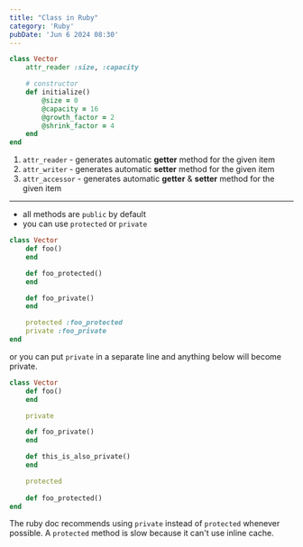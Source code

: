 ```yaml
---
title: "Class in Ruby"
category: 'Ruby'
pubDate: 'Jun 6 2024 08:30'
---
```


```rb
class Vector
	attr_reader :size, :capacity

	# constructor
	def initialize() 
		@size = 0
		@capacity = 16
		@growth_factor = 2
		@shrink_factor = 4
	end
end
```

1. `attr_reader` - generates automatic **getter** method for the given item
2. `attr_writer` - generates automatic **setter** method for the given item
3. `attr_accessor` - generates automatic **getter** & **setter** method for the given item

---

- all methods are `public` by default
- you can use `protected` or `private`

```rb
class Vector
	def foo()
	end

	def foo_protected()
	end

	def foo_private()
	end

	protected :foo_protected
	private :foo_private
end
```

or you can put `private` in a separate line and anything below will become private.

```rb
class Vector
	def foo()
	end

	private

	def foo_private()
	end

	def this_is_also_private()
	end

	protected
	
	def foo_protected()
end
```

The ruby doc recommends using `private` instead of `protected` whenever possible.
A `protected` method is slow because it can't use inline cache.


